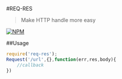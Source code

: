 #REQ-RES
> Make HTTP handle more easy

[![NPM](https://nodei.co/npm/req-res.png?downloads=true&downloadRank=true&stars=true)](https://nodei.co/npm/req-res/)


##Usage

```javascript  
require('req-res');
Request('/url',{},function(err,res,body){
	//callback	
})
```



